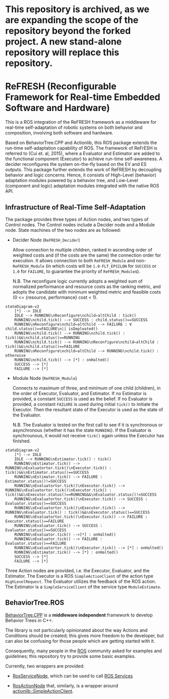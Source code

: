 # This repository is archived, as we are expanding the scope of the repository beyond the forked project. A new stand-alone repository will replace this repository.

# ReFRESH (Reconfigurable Framework for Real-time Embedded Software and Hardware)

This is a ROS integration of the ReFRESH framework as a middleware for real-time self-adaptation of robotic systems on both behavior and composition, involving both software and hardware.

Based on BehaviorTree.CPP and Actionlib, this ROS package extends the run-time self-adaptation capability of ROS. The framework of ReFrESH is referred to (Cui et. al, 2015), where a Evaluator and Estimator are added to the functional component (Executor) to achieve run-time self-awareness. A decider reconfigures the system on-the-fly based on the EV and ES outputs. This package further extends the work of ReFRESH by decoupling behavior and logic concerns. Hence, it consists of High-Level (behavior) adaptation modules powered by a behavior tree, and Low-Level (component and logic) adaptation modules integrated with the native ROS API.

## Infrastructure of Real-Time Self-Adaptation
The package provides three types of Action nodes, and two types of Control nodes. The Control nodes include a Decider node and a Module node. State machines of the two nodes are as followed:

- Decider Node (`ReFRESH_Decider`)
  
  Allow connection to multiple children, ranked in ascending order of weighted costs and (if the costs are the same) the connection order for execution. It allows connection to both `ReFRESH_Module` and non-`ReFRESH_Module` (in which costs will be `1.0-FLT_EPSILON` for `SUCCESS` or `1.0` for `FAILURE`, to guarantee the priority of `ReFRESH_Module`s).
  
  N.B. The reconfigure logic currently adopts a weighted sum of normalized performance and resource costs as the ranking metric, and adopts the candidate with minimum weighted metric and feasible costs (0 <= {resource, performance} cost < 1).

```mermaid
stateDiagram-v2
    [*] --> IDLE
    IDLE --> RUNNING\nReconfigure\nchild←altChild : tick()
    RUNNING\nchild.tick() --> SUCCESS : child.status()==SUCCESS
    RUNNING\nReconfigure\nchild←altChild --> FAILURE : ∀ child.status()==FAILURE\n|| isDepleated()
    RUNNING\nchild.tick() --> RUNNING\nchild.tick() : tick()&&\nchild.status()==RUNNING
    RUNNING\nchild.tick() --> RUNNING\nReconfigure\nchild←altChild : tick()&&\nchild.status()==FAILURE
    RUNNING\nReconfigure\nchild←altChild --> RUNNING\nchild.tick() : otherwise
    RUNNING\nchild.tick() --> [*] : onHalted()
    SUCCESS --> [*]
    FAILURE --> [*]
```

- Module Node (`ReFRESH_Module`)

  Connects to maximum of three, and minimum of one child (children), in the order of Executor, Evaluator, and Estimator. If no Estimator is provided, a constant `SUCCESS` is used as the belief. If no Evaluator is provided, a constant `FAILURE` is used during initial `tick()` to initiate the Executor. Then the resultant state of the Executor is used as the state of the Evaluator.
  
  N.B. The Evaluator is tested on the first call to see if it is synchronous or asynchronous (whether it has the state `RUNNING`). If the Evaluator is synchrounous, it would not receive `tick()` again unless the Executor has finished.

```mermaid
stateDiagram-v2
    [*] --> IDLE
    IDLE --> RUNNING\nEstimator.tick() : tick()
    RUNNING\nEstimator.tick() --> RUNNING\nEvaluatortor.tick()\nExecutor.tick() : tick()&&\nEstimator.status()==SUCCESS
    RUNNING\nEstimator.tick() --> FAILURE : Estimator.status()!=SUCCESS
    RUNNING\nEvaluatortor.tick()\nExecutor.tick() --> RUNNING\nEvaluatortor.tick()\nExecutor.tick() : tick()&&\nExecutor.status()==RUNNING&&\nEvaluator.status()!=SUCCESS
    RUNNING\nEvaluatortor.tick()\nExecutor.tick() --> SUCCESS : Evaluator.status()==SUCCESS
    RUNNING\nEvaluatortor.tick()\nExecutor.tick() --> RUNNING\nEvaluator.tick() : tick()&&\nExecutor.status()==SUCCESS
    RUNNING\nEvaluatortor.tick()\nExecutor.tick() --> FAILURE : Executor.status()==FAILURE
    RUNNING\nEvaluator.tick() --> SUCCESS : Evaluator.status()==SUCCESS
    RUNNING\nEvaluator.tick() -->[*] : onHalted()
    RUNNING\nEvaluator.tick() --> FAILURE : Evaluator.status()==FAILURE
    RUNNING\nEvaluatortor.tick()\nExecutor.tick() --> [*] : onHalted()
    RUNNING\nEstimator.tick() --> [*] : onHalted()
    SUCCESS --> [*]
    FAILURE --> [*]
```

Three Action nodes are provided, i.e. the Executor, Evaluator, and the Estimator. The Executor is a ROS `SimpleActionClient` of the action type `HighLevelRequest`. The Evaluator utilizes the feedback of the ROS action. The Estimator is a `SimpleServiceClient` of the service type `ModuleEstimate`.

## BehaviorTree.ROS

[BehaviorTree.CPP](https://github.com/BehaviorTree/BehaviorTree.CPP) is a __middleware independent__ framework 
to develop Behavior Trees in C++.

The library is not particularly opinionated about the way Actions and Conditions should be created; this gives
more freedom to the developer, but can also be confusing for those people which are getting started with it.

Consequently, many people in the [ROS](http://www.ros.org) community asked for examples and guidelines;
this repository try to provide some basic examples.

Currently, two wrappers are provided:

- [RosServiceNode](include/behaviortree_ros/bt_service_node.h), which can be used to call
  [ROS Services](http://wiki.ros.org/Services)

- [RosActionNode](include/behaviortree_ros/bt_action_node.h) that, similarly, is a wrapper around
  [actionlib::SimpleActionClient](http://wiki.ros.org/actionlib).


